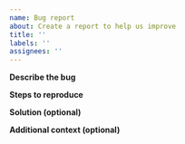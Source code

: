 ```yaml
---
name: Bug report
about: Create a report to help us improve
title: ''
labels: ''
assignees: ''
---
```


**Describe the bug**

**Steps to reproduce**

**Solution (optional)**

**Additional context (optional)**
